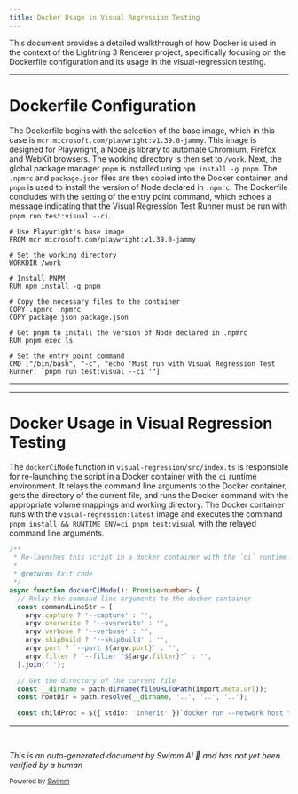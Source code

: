 ```yaml
---
title: Docker Usage in Visual Regression Testing
---
```

This document provides a detailed walkthrough of how Docker is used in the context of the Lightning 3 Renderer project, specifically focusing on the Dockerfile configuration and its usage in the visual-regression testing.

<SwmSnippet path="/Dockerfile" line="1">

---

# Dockerfile Configuration

The Dockerfile begins with the selection of the base image, which in this case is `mcr.microsoft.com/playwright:v1.39.0-jammy`. This image is designed for Playwright, a Node.js library to automate Chromium, Firefox and WebKit browsers. The working directory is then set to `/work`. Next, the global package manager `pnpm` is installed using `npm install -g pnpm`. The `.npmrc` and `package.json` files are then copied into the Docker container, and `pnpm` is used to install the version of Node declared in `.npmrc`. The Dockerfile concludes with the setting of the entry point command, which echoes a message indicating that the Visual Regression Test Runner must be run with `pnpm run test:visual --ci`.

```
# Use Playwright's base image
FROM mcr.microsoft.com/playwright:v1.39.0-jammy

# Set the working directory
WORKDIR /work

# Install PNPM
RUN npm install -g pnpm

# Copy the necessary files to the container
COPY .npmrc .npmrc
COPY package.json package.json

# Get pnpm to install the version of Node declared in .npmrc
RUN pnpm exec ls

# Set the entry point command
CMD ["/bin/bash", "-c", "echo 'Must run with Visual Regression Test Runner: `pnpm run test:visual --ci`'"]
```

---

</SwmSnippet>

<SwmSnippet path="/visual-regression/src/index.ts" line="142">

---

# Docker Usage in Visual Regression Testing

The `dockerCiMode` function in `visual-regression/src/index.ts` is responsible for re-launching the script in a Docker container with the `ci` runtime environment. It relays the command line arguments to the Docker container, gets the directory of the current file, and runs the Docker command with the appropriate volume mappings and working directory. The Docker container runs with the `visual-regression:latest` image and executes the command `pnpm install && RUNTIME_ENV=ci pnpm test:visual` with the relayed command line arguments.

```typescript
/**
 * Re-launches this script in a docker container with the `ci` runtime environment
 *
 * @returns Exit code
 */
async function dockerCiMode(): Promise<number> {
  // Relay the command line arguments to the docker container
  const commandLineStr = [
    argv.capture ? '--capture' : '',
    argv.overwrite ? '--overwrite' : '',
    argv.verbose ? '--verbose' : '',
    argv.skipBuild ? '--skipBuild' : '',
    argv.port ? `--port ${argv.port}` : '',
    argv.filter ? `--filter "${argv.filter}"` : '',
  ].join(' ');

  // Get the directory of the current file
  const __dirname = path.dirname(fileURLToPath(import.meta.url));
  const rootDir = path.resolve(__dirname, '..', '..', '..');

  const childProc = $({ stdio: 'inherit' })`docker run --network host \
```

---

</SwmSnippet>

&nbsp;

*This is an auto-generated document by Swimm AI 🌊 and has not yet been verified by a human*

<SwmMeta version="3.0.0" repo-id="Z2l0aHViJTNBJTNBcmVuZGVyZXIlM0ElM0FTd2ltbS1EZW1v" repo-name="renderer" doc-type="general-build-tool"><sup>Powered by [Swimm](/)</sup></SwmMeta>
